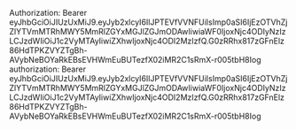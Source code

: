 Authorization: Bearer eyJhbGciOiJIUzUxMiJ9.eyJyb2xlcyI6IlJPTEVfVVNFUiIsImp0aSI6IjEzOTVhZjZlYTVmMTRhMWY5MmRlZGYxMGJlZGJmODAwIiwiaWF0IjoxNjc4ODIyNzIzLCJzdWIiOiJ1c2VyMTAyIiwiZXhwIjoxNjc4ODI2MzIzfQ.G0zRRhx817zGFnElz86HdTPKZVYZTgBh-AVybNeBOYaRkEBsEVHWmEuBUTezfX02iMR2C1sRmX-r005tbH8Iog
authorization: Bearer eyJhbGciOiJIUzUxMiJ9.eyJyb2xlcyI6IlJPTEVfVVNFUiIsImp0aSI6IjEzOTVhZjZlYTVmMTRhMWY5MmRlZGYxMGJlZGJmODAwIiwiaWF0IjoxNjc4ODIyNzIzLCJzdWIiOiJ1c2VyMTAyIiwiZXhwIjoxNjc4ODI2MzIzfQ.G0zRRhx817zGFnElz86HdTPKZVYZTgBh-AVybNeBOYaRkEBsEVHWmEuBUTezfX02iMR2C1sRmX-r005tbH8Iog